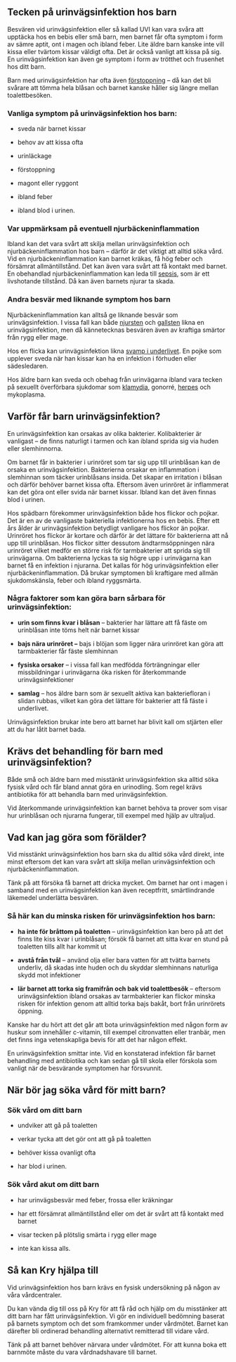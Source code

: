 Tecken på urinvägsinfektion hos barn
------------------------------------

Besvären vid urinvägsinfektion eller så kallad UVI kan vara svåra att upptäcka hos en bebis eller små barn, men barnet får ofta symptom i form av sämre aptit, ont i magen och ibland feber. Lite äldre barn kanske inte vill kissa eller tvärtom kissar väldigt ofta. Det är också vanligt att kissa på sig. En urinvägsinfektion kan även ge symptom i form av trötthet och frusenhet hos ditt barn.

Barn med urinvägsinfektion har ofta även [förstoppning](https://www.kry.se/fakta/barnsjukdomar/forstoppning-hos-barn/ "forstoppning") – då kan det bli svårare att tömma hela blåsan och barnet kanske håller sig längre mellan toalettbesöken.

### **Vanliga symptom på urinvägsinfektion hos barn:**

*   sveda när barnet kissar
    
*   behov av att kissa ofta
    
*   urinläckage
    
*   förstoppning
    
*   magont eller ryggont
    
*   ibland feber
    
*   ibland blod i urinen.
    

### **Var uppmärksam på eventuell njurbäckeninflammation**

Ibland kan det vara svårt att skilja mellan urinvägsinfektion och njurbäckeninflammation hos barn – därför är det viktigt att alltid söka vård. Vid en njurbäckeninflammation kan barnet kräkas, få hög feber och försämrat allmäntillstånd. Det kan även vara svårt att få kontakt med barnet. En obehandlad njurbäckeninflammation kan leda till [sepsis](https://www.kry.se/fakta/infektioner/sepsis/ "sepsis"), som är ett livshotande tillstånd. Då kan även barnets njurar ta skada.

### **Andra besvär med liknande symptom hos barn**

Njurbäckeninflammation kan alltså ge liknande besvär som urinvägsinfektion. I vissa fall kan både [njursten](https://www.kry.se/fakta/urologi/njursten/ "njursten") och [gallsten](https://www.kry.se/fakta/mage-och-tarm/gallsten/ "gallsten") likna en urinvägsinfektion, men då kännetecknas besvären även av kraftiga smärtor från rygg eller mage.

Hos en flicka kan urinvägsinfektion likna [svamp i underlivet](https://www.kry.se/fakta/gynekologi/svamp-i-underlivet/ "svamp-i-underlivet"). En pojke som upplever sveda när han kissar kan ha en infektion i förhuden eller sädesledaren.

Hos äldre barn kan sveda och obehag från urinvägarna ibland vara tecken på sexuellt överförbara sjukdomar som [klamydia](https://www.kry.se/fakta/konssjukdomar/klamydia/ "klamydia"), gonorré, [herpes](https://www.kry.se/fakta/konssjukdomar/herpes-i-underlivet/ "herpes") och mykoplasma.

Varför får barn urinvägsinfektion?
----------------------------------

En urinvägsinfektion kan orsakas av olika bakterier. Kolibakterier är vanligast – de finns naturligt i tarmen och kan ibland sprida sig via huden eller slemhinnorna.

Om barnet får in bakterier i urinröret som tar sig upp till urinblåsan kan de orsaka en urinvägsinfektion. Bakterierna orsakar en inflammation i slemhinnan som täcker urinblåsans insida. Det skapar en irritation i blåsan och därför behöver barnet kissa ofta. Eftersom även urinröret är inflammerat kan det göra ont eller svida när barnet kissar. Ibland kan det även finnas blod i urinen.

Hos spädbarn förekommer urinvägsinfektion både hos flickor och pojkar. Det är en av de vanligaste bakteriella infektionerna hos en bebis. Efter ett års ålder är urinvägsinfektion betydligt vanligare hos flickor än pojkar. Urinröret hos flickor är kortare och därför är det lättare för bakterierna att nå upp till urinblåsan. Hos flickor sitter dessutom ändtarmsöppningen nära urinröret vilket medför en större risk för tarmbakterier att sprida sig till urinvägarna. Om bakterierna lyckas ta sig högre upp i urinvägarna kan barnet få en infektion i njurarna. Det kallas för hög urinvägsinfektion eller njurbäckeninflammation. Då brukar symptomen bli kraftigare med allmän sjukdomskänsla, feber och ibland ryggsmärta.

### **Några faktorer som kan göra barn sårbara för urinvägsinfektion:**

*   **urin som finns kvar i blåsan** – bakterier har lättare att få fäste om urinblåsan inte töms helt när barnet kissar
    
*   **bajs nära urinröret –** bajs i blöjan som ligger nära urinröret kan göra att tarmbakterier får fäste slemhinnan
    
*   **fysiska orsaker** – i vissa fall kan medfödda förträngningar eller missbildningar i urinvägarna öka risken för återkommande urinvägsinfektioner
    
*   **samlag** – hos äldre barn som är sexuellt aktiva kan bakteriefloran i slidan rubbas, vilket kan göra det lättare för bakterier att få fäste i underlivet.
    

Urinvägsinfektion brukar inte bero att barnet har blivit kall om stjärten eller att du har låtit barnet bada.

Krävs det behandling för barn med urinvägsinfektion?
----------------------------------------------------

Både små och äldre barn med misstänkt urinvägsinfektion ska alltid söka fysisk vård och får bland annat göra en urinodling. Som regel krävs antibiotika för att behandla barn med urinvägsinfektion.

Vid återkommande urinvägsinfektion kan barnet behöva ta prover som visar hur urinblåsan och njurarna fungerar, till exempel med hjälp av ultraljud.

Vad kan jag göra som förälder?
------------------------------

Vid misstänkt urinvägsinfektion hos barn ska du alltid söka vård direkt, inte minst eftersom det kan vara svårt att skilja mellan urinvägsinfektion och njurbäckeninflammation.

Tänk på att försöka få barnet att dricka mycket. Om barnet har ont i magen i samband med en urinvägsinfektion kan även receptfritt, smärtlindrande läkemedel underlätta besvären.

### **Så här kan du minska risken för urinvägsinfektion hos barn:**

*   **ha inte för bråttom på toaletten** – urinvägsinfektion kan bero på att det finns lite kiss kvar i urinblåsan; försök få barnet att sitta kvar en stund på toaletten tills allt har kommit ut
    
*   **avstå från tvål** – använd olja eller bara vatten för att tvätta barnets underliv, då skadas inte huden och du skyddar slemhinnans naturliga skydd mot infektioner
    
*   **lär barnet att torka sig framifrån och bak vid toalettbesök** – eftersom urinvägsinfektion ibland orsakas av tarmbakterier kan flickor minska risken för infektion genom att alltid torka bajs bakåt, bort från urinrörets öppning.
    

Kanske har du hört att det går att bota urinvägsinfektion med någon form av huskur som innehåller c-vitamin, till exempel citronvatten eller tranbär, men det finns inga vetenskapliga bevis för att det har någon effekt.

En urinvägsinfektion smittar inte. Vid en konstaterad infektion får barnet behandling med antibiotika och kan sedan gå till skola eller förskola som vanligt när de besvärande symptomen har försvunnit.

När bör jag söka vård för mitt barn?
------------------------------------

### **Sök vård om ditt barn**

*   undviker att gå på toaletten
    
*   verkar tycka att det gör ont att gå på toaletten
    
*   behöver kissa ovanligt ofta
    
*   har blod i urinen.
    

### **Sök vård akut om ditt barn**

*   har urinvägsbesvär med feber, frossa eller kräkningar
    
*   har ett försämrat allmäntillstånd eller om det är svårt att få kontakt med barnet
    
*   visar tecken på plötslig smärta i rygg eller mage
    
*   inte kan kissa alls.
    

Så kan Kry hjälpa till
----------------------

Vid urinvägsinfektion hos barn krävs en fysisk undersökning på någon av våra vårdcentraler.

Du kan vända dig till oss på Kry för att få råd och hjälp om du misstänker att ditt barn har fått urinvägsinfektion. Vi gör en individuell bedömning baserat på barnets symptom och det som framkommer under vårdmötet. Barnet kan därefter bli ordinerad behandling alternativt remitterad till vidare vård.

Tänk på att barnet behöver närvara under vårdmötet. För att kunna boka ett barnmöte måste du vara vårdnadshavare till barnet.